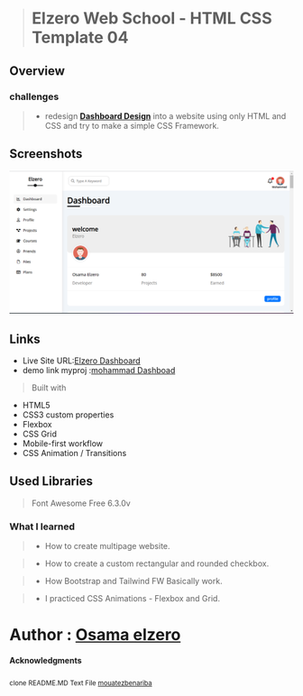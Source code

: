 > # Elzero Web School - HTML CSS Template 04

## Overview
### challenges
   > - redesign **[Dashboard Design](https://github.com/Mohammed-raida2000/Template04/edit/main/README.MD)** into a website using only HTML and CSS and try to make a simple CSS Framework.

## Screenshots
![](https://github.com/Mohammed-raida2000/Template04/blob/main/image/Screenshot%202023-03-17%20233435.png)

## Links
* Live Site URL:[Elzero Dashboard](https://elzerowebschool.github.io/HTML_And_CSS_Template_Four/index.html)
* demo link myproj :[mohammad Dashboad]()

> Built with
* HTML5
* CSS3 custom properties
* Flexbox
* CSS Grid
* Mobile-first workflow
* CSS Animation / Transitions

## Used Libraries
> Font Awesome Free 6.3.0v

### What I learned
> - How to create multipage website.

> - How to create a custom rectangular and rounded checkbox.

> -  How Bootstrap and Tailwind FW Basically work.

> -  I practiced CSS Animations - Flexbox and Grid.


# Author : [Osama elzero](https://github.com/OsamaElzero)

#### Acknowledgments 
<sub> clone README.MD Text File [mouatezbenariba](https://github.com/mouatezbenariba)
 </sub>
